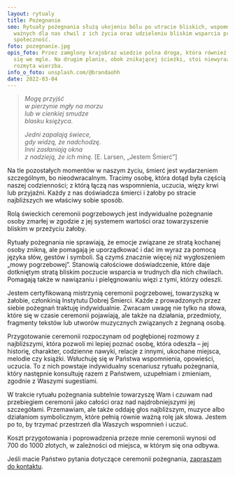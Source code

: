 ```yaml
---
layout: rytualy
title: Pożegnanie
seo: Rytuały pożegnania służą ukojeniu bólu po utracie bliskich, wspomnieniu
  ważnych dla nas chwil z ich życia oraz udzieleniu bliskim wsparcia przez całą
  społeczność.
foto: pozegnanie.jpg
opis_foto: Przez zamglony krajobraz wiedzie polna droga, która również rozmywa
  się we mgle. Na drugim planie, obok znikającej ścieżki, stoi niewyraźna,
  rozmyta wierzba.
info_o_foto: unsplash.com/@brandaohh
date: 2022-03-04
---
```

> *Mogę przyjść*\
> *w pierzynie mgły na morzu*\
> *lub w cienkiej smudze*\
> *blasku księżyca.*
>
> *Jedni zapalają świece,*\
> *gdy widzą, że nadchodzę.*\
> *Inni zasłaniają okna*\
> *z nadzieją, że ich minę.* \[E. Larsen, „Jestem Śmierć”]

Na tle pozostałych momentów w naszym życiu, śmierć jest wydarzeniem szczególnym, bo nieodwracalnym. Tracimy osobę, która dotąd była częścią naszej codzienności; z którą łączą nas wspomnienia, uczucia, więzy krwi lub przyjaźni. Każdy z nas doświadcza śmierci i żałoby po stracie najbliższych we właściwy sobie sposób.

Rolą świeckich ceremonii pogrzebowych jest indywidualne pożegnanie osoby zmarłej w zgodzie z jej systemem wartości oraz towarzyszenie bliskim w przeżyciu żałoby.

Rytuały pożegnania nie sprawiają, że emocje związane ze stratą kochanej osoby znikną, ale pomagają je uporządkować i dać im wyraz za pomocą języka słów, gestów i symboli. Są czymś znacznie więcej niż wygłoszeniem „mowy pogrzebowej”. Stanowią całościowe doświadczenie, które daje dotkniętym stratą bliskim poczucie wsparcia w trudnych dla nich chwilach. Pomagają także w nawiązaniu i pielęgnowaniu więzi z tymi, którzy odeszli.

Jestem certyfikowaną mistrzynią ceremonii pogrzebowej, towarzyszką w żałobie, członkinią Instytutu Dobrej Śmierci. Każde z prowadzonych przez siebie pożegnań traktuję indywidualnie. Zwracam uwagę nie tylko na słowa, które się w czasie ceremonii pojawiają, ale także na działania, przedmioty, fragmenty tekstów lub utworów muzycznych związanych z żegnaną osobą.

Przygotowanie ceremonii rozpoczynam od pogłębionej rozmowy z najbliższymi, która pozwoli mi lepiej poznać osobę, która odeszła – jej historię, charakter, codzienne nawyki, relacje z innymi, ukochane miejsca, melodie czy książki. Wsłuchuję się w Państwa wspomnienia, opowieści, uczucia. To z nich powstaje indywidualny scenariusz rytuału pożegnania, który następnie konsultuję razem z Państwem, uzupełniam i zmieniam, zgodnie z Waszymi sugestiami. 

W trakcie rytuału pożegnania subtelnie towarzyszę Wam i czuwam nad przebiegiem ceremonii jako całości oraz nad najdrobniejszymi jej szczegółami. Przemawiam, ale także  oddaję głos najbliższym, muzyce albo działaniom symbolicznym, które pełnią równie ważną rolę jak słowa. Jestem po to, by trzymać przestrzeń dla Waszych wspomnień i uczuć.

Koszt przygotowania i poprowadzenia przeze mnie ceremonii wynosi od 700 do 1000 złotych, w zależności od miejsca, w którym się ona odbywa.

Jeśli macie Państwo pytania dotyczące ceremonii pożegnania, [zapraszam do kontaktu](https://www.naprogu.pl/kontakt/).